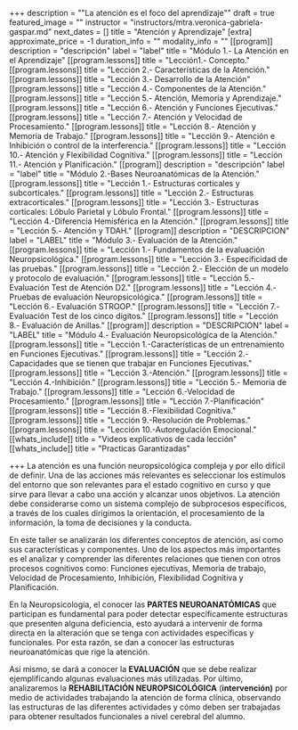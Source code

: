 +++
description = "\"La atención es el foco del aprendizaje\""
draft = true
featured_image = ""
instructor = "instructors/mtra.veronica-gabriela-gaspar.md"
next_dates = []
title = "Atención y Aprendizaje"
[extra]
approximate_price = -1
duration_info = ""
modality_info = ""
[[program]]
description = "descripción"
label = "label"
title = "Módulo 1.- La Atención en el Aprendizaje"
[[program.lessons]]
title = "Lección1.- Concepto."
[[program.lessons]]
title = "Lección 2.- Características de la Atención."
[[program.lessons]]
title = "Lección 3.- Desarrollo de la Atención"
[[program.lessons]]
title = "Lección 4.- Componentes de la Atención."
[[program.lessons]]
title = "Lección 5.- Atención, Memoria y Aprendizaje."
[[program.lessons]]
title = "Lección 6.- Atención y Funciones Ejecutivas."
[[program.lessons]]
title = "Lección 7.- Atención y Velocidad de Procesamiento."
[[program.lessons]]
title = "Lección 8.- Atención y Memoria de Trabajo."
[[program.lessons]]
title = "Lección 9.- Atención e Inhibición o control de la interferencia."
[[program.lessons]]
title = "Lección 10.- Atención y Flexibilidad Cognitiva."
[[program.lessons]]
title = "Lección 11.- Atención y Planificación."
[[program]]
description = "descripción"
label = "label"
title = "Módulo 2.-Bases Neuroanatómicas de la Atención."
[[program.lessons]]
title = "Lección 1.- Estructuras corticales y subcorticales."
[[program.lessons]]
title = "Lección 2.- Estructuras extracorticales."
[[program.lessons]]
title = "Lección 3.- Estructuras corticales: Lóbulo Parietal y Lóbulo Frontal."
[[program.lessons]]
title = "Lección 4.-Diferencia Hemisférica en la Atención."
[[program.lessons]]
title = "Lección 5.- Atención y TDAH."
[[program]]
description = "DESCRIPCION"
label = "LABEL"
title = "Módulo 3.- Evaluación de la Atención."
[[program.lessons]]
title = "Lección 1.- Fundamentos de la evaluación Neuropsicológica."
[[program.lessons]]
title = "Lección 3.- Especificidad de las pruebas."
[[program.lessons]]
title = "Lección 2.- Elección de un modelo y protocolo de evaluación."
[[program.lessons]]
title = "Lección 5.- Evaluación Test de Atención D2."
[[program.lessons]]
title = "Lección 4.- Pruebas de evaluación Neuropsicológica."
[[program.lessons]]
title = "Lección 6.- Evaluación STROOP."
[[program.lessons]]
title = "Lección 7.- Evaluación Test de los cinco dígitos."
[[program.lessons]]
title = "Lección 8.- Evaluación de Anillas."
[[program]]
description = "DESCRIPCION"
label = "LABEL"
title = "Módulo 4.- Evaluación Neuropsicológica de la Atención."
[[program.lessons]]
title = "Lección 1.-Características de un entrenamiento en Funciones Ejecutivas."
[[program.lessons]]
title = "Lección 2.-Capacidades que se tienen que trabajar en Funciones Ejecutivas."
[[program.lessons]]
title = "Lección 3.-Atención."
[[program.lessons]]
title = "Lección 4.-Inhibición."
[[program.lessons]]
title = "Lección 5.- Memoria de Trabajo."
[[program.lessons]]
title = "Lección 6.-Velocidad de Procesamiento."
[[program.lessons]]
title = "Lección 7.-Planificación"
[[program.lessons]]
title = "Lección 8.-Flexibilidad Cognitiva."
[[program.lessons]]
title = "Lección 9.-Resolución de Problemas."
[[program.lessons]]
title = "Lección 10.-Autoregulación Emocional."
[[whats_include]]
title = "Videos explicativos de cada lección"
[[whats_include]]
title = "Practicas Garantizadas"

+++
La atención es una función neuropsicológica compleja y por ello difícil de definir. Una de las acciones más relevantes es seleccionar los estímulos del entorno que son relevantes para el estado cognitivo en curso y que sirve para llevar a cabo una acción y alcanzar unos objetivos. La atención debe considerarse como un sistema complejo de subprocesos específicos, a través de los cuales dirigimos la orientación, el procesamiento de la información, la toma de decisiones y la conducta.

En este taller se analizarán los diferentes conceptos de atención, así como sus características y componentes. Uno de los aspectos más importantes es el analizar y comprender las diferentes relaciones que tienen con otros procesos cognitivos como: Funciones ejecutivas, Memoria de trabajo, Velocidad de Procesamiento, Inhibición, Flexibilidad Cognitiva y Planificación.

En la Neuropsicología, el conocer las **PARTES NEUROANATÓMICAS** que participan es fundamental para poder detectar específicamente estructuras que presenten alguna deficiencia, esto ayudará a intervenir de forma directa en la alteración que se tenga con actividades específicas y funcionales. Por esta razón, se dan a conocer las estructuras neuroanatómicas que rige la atención.

Así mismo, se dará a conocer la **EVALUACIÓN** que se debe realizar ejemplificando algunas evaluaciones más utilizadas. Por último, analizaremos la **REHABILITACIÓN NEUROPSICOLÓGICA** (**intervención)** por medio de actividades trabajando la atención de forma clínica, observando las estructuras de las diferentes actividades y cómo deben ser trabajadas para obtener resultados funcionales a nivel cerebral del alumno.